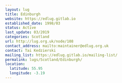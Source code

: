 ```yaml
---
layout: lug
title: Edinburgh
website: https://edlug.gitlab.io
established_date: 1998/03
status: Active
last_update: 03/2019
categories: Scotland
url: http://lug.org.uk/node/108
contact_address: mailto:maintainer@edlug.org.uk
contact: Tai Kedzierski
mailing_list: https://edlug.gitlab.io/mailing-list/
permalink: lugs/Scotland/Edinburgh/
location:
  latitude: 55.95
  longitude: -3.19
---
```

